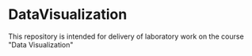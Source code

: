 # DataVisualization
This repository is intended for delivery of laboratory work on the course "Data Visualization"
